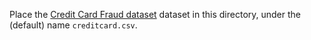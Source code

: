 Place the [Credit Card Fraud dataset](https://www.kaggle.com/mlg-ulb/creditcardfraud) dataset in this directory, under the (default) name `creditcard.csv`.
